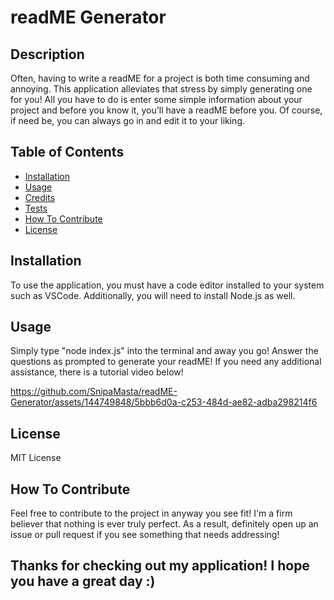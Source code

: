 # readME Generator

## Description

Often, having to write a readME for a project is both time consuming and annoying. This application alleviates that stress by simply generating one for you! All you have to do is enter some simple information about your project and before you know it, you'll have a readME before you. Of course, if need be, you can always go in and edit it to your liking. 

## Table of Contents

- [Installation](#installation)
- [Usage](#usage)
- [Credits](#credits)
- [Tests](#tests)
- [How To Contribute](#contribution)
- [License](#license)

## Installation

To use the application, you must have a code editor installed to your system such as VSCode. Additionally, you will need to install Node.js as well. 

## Usage
Simply type "node index.js" into the terminal and away you go! Answer the questions as prompted to generate your readME! If you need any additional assistance, there is a tutorial video below!

https://github.com/SnipaMasta/readME-Generator/assets/144749848/5bbb6d0a-c253-484d-ae82-adba298214f6



## License

MIT License

## How To Contribute

Feel free to contribute to the project in anyway you see fit! I'm a firm believer that nothing is ever truly perfect. As a result, definitely open up an issue or pull request if you see something that needs addressing!

## Thanks for checking out my application! I hope you have a great day :)
